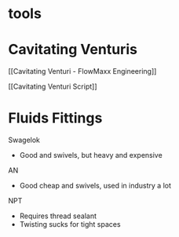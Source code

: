 # tools

# Cavitating Venturis
[[Cavitating Venturi - FlowMaxx Engineering]]

[[Cavitating Venturi Script]]


# Fluids Fittings
Swagelok
- Good and swivels, but heavy and expensive

AN
- Good cheap and swivels, used in industry a lot

NPT
- Requires thread sealant
- Twisting sucks for tight spaces